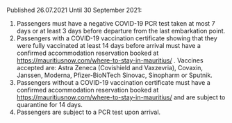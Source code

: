 Published 26.07.2021
Until 30 September 2021:
1. Passengers must have a negative COVID-19 PCR test taken at most 7 days or at least 3 days before departure from the last embarkation point.
2. Passengers with a COVID-19 vaccination certificate showing that they were fully vaccinated at least 14 days before arrival must have a confirmed accommodation reservation booked at <a href="https://mauritiusnow.com/where-to-stay-in-mauritius/">https://mauritiusnow.com/where-to-stay-in-mauritius/</a> . Vaccines accepted are: Astra Zeneca (Covishield and Vaxzevria), Covaxin, Janssen, Moderna, Pfizer-BioNTech Sinovac, Sinopharm or Sputnik.
3. Passengers without a COVID-19 vaccination certificate must have a confirmed accommodation reservation booked at <a href="https://mauritiusnow.com/where-to-stay-in-mauritius/">https://mauritiusnow.com/where-to-stay-in-mauritius/</a> and are subject to quarantine for 14 days.
4. Passengers are subject to a PCR test upon arrival.

